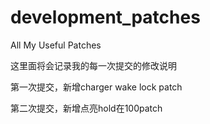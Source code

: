# development_patches
All My Useful Patches

这里面将会记录我的每一次提交的修改说明

第一次提交，新增charger wake lock patch

第二次提交，新增点亮hold在100patch


